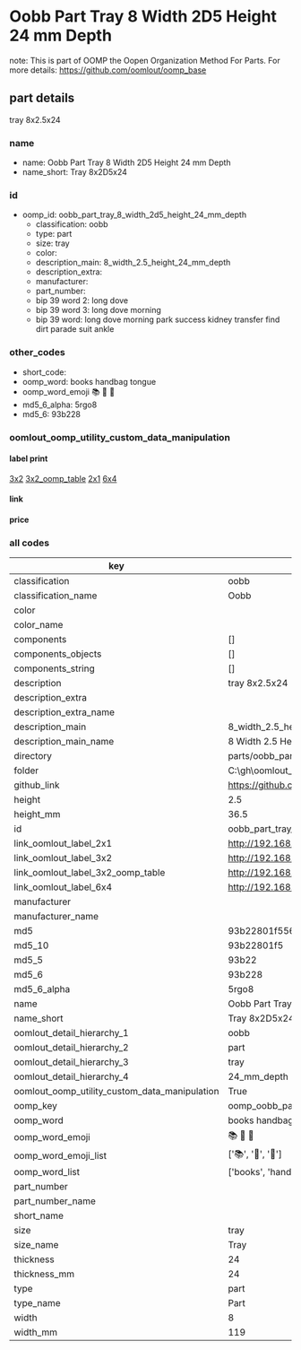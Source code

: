 # Oobb Part Tray 8 Width 2D5 Height 24 mm Depth  

note: This is part of OOMP the Oopen Organization Method For Parts. For more details: https://github.com/oomlout/oomp_base

##  part details
  



tray 8x2.5x24



### name
* name: Oobb Part Tray 8 Width 2D5 Height 24 mm Depth
* name_short: Tray 8x2D5x24 
### id
* oomp_id: oobb_part_tray_8_width_2d5_height_24_mm_depth
  * classification: oobb
  * type: part
  * size: tray
  * color: 
  * description_main: 8_width_2.5_height_24_mm_depth
  * description_extra: 
  * manufacturer: 
  * part_number: 
  * bip 39 word 2: long dove
  * bip 39 word 3: long dove morning
  * bip 39 word: long dove morning park success kidney transfer find dirt parade suit ankle

### other_codes
* short_code: 
* oomp_word: books handbag tongue
* oomp_word_emoji :books: :handbag: :tongue:
* md5_6_alpha: 5rgo8
* md5_6: 93b228






### oomlout_oomp_utility_custom_data_manipulation
#### label print
[3x2](http://192.168.1.245:1112/?label=oomp%205rgo8)
[3x2_oomp_table](http://192.168.1.108:1112/?label=oomp%205rgo8)
[2x1](http://192.168.1.242:1112/?label=oomp%205rgo8)
[6x4](http://192.168.1.55:1112/?label=oomp%205rgo8)    

#### link

                              

#### price







### all codes 
| key | value |  
| --- | --- |  
| classification | oobb |  
| classification_name | Oobb |  
| color |  |  
| color_name |  |  
| components | [] |  
| components_objects | [] |  
| components_string | [] |  
| description | tray 8x2.5x24 |  
| description_extra |  |  
| description_extra_name |  |  
| description_main | 8_width_2.5_height_24_mm_depth |  
| description_main_name | 8 Width 2.5 Height 24 mm Depth |  
| directory | parts/oobb_part_tray_8_width_2d5_height_24_mm_depth |  
| folder | C:\gh\oomlout_oobb_version_4_generated_parts\parts\oobb_part_tray_8_width_2d5_height_24_mm_depth |  
| github_link | https://github.com/oomlout/oomlout_oomp_part_src/tree/main/parts/oobb_part_tray_8_width_2d5_height_24_mm_depth |  
| height | 2.5 |  
| height_mm | 36.5 |  
| id | oobb_part_tray_8_width_2d5_height_24_mm_depth |  
| link_oomlout_label_2x1 | http://192.168.1.242:1112/?label=oomp%205rgo8 |  
| link_oomlout_label_3x2 | http://192.168.1.245:1112/?label=oomp%205rgo8 |  
| link_oomlout_label_3x2_oomp_table | http://192.168.1.108:1112/?label=oomp%205rgo8 |  
| link_oomlout_label_6x4 | http://192.168.1.55:1112/?label=oomp%205rgo8 |  
| manufacturer |  |  
| manufacturer_name |  |  
| md5 | 93b22801f556bce5e9ec2a051fd0741e |  
| md5_10 | 93b22801f5 |  
| md5_5 | 93b22 |  
| md5_6 | 93b228 |  
| md5_6_alpha | 5rgo8 |  
| name | Oobb Part Tray 8 Width 2D5 Height 24 mm Depth |  
| name_short | Tray 8x2D5x24  |  
| oomlout_detail_hierarchy_1 | oobb |  
| oomlout_detail_hierarchy_2 | part |  
| oomlout_detail_hierarchy_3 | tray |  
| oomlout_detail_hierarchy_4 | 24_mm_depth |  
| oomlout_oomp_utility_custom_data_manipulation | True |  
| oomp_key | oomp_oobb_part_tray_8_width_2d5_height_24_mm_depth |  
| oomp_word | books handbag tongue |  
| oomp_word_emoji | :books: :handbag: :tongue: |  
| oomp_word_emoji_list | [':books:', ':handbag:', ':tongue:'] |  
| oomp_word_list | ['books', 'handbag', 'tongue'] |  
| part_number |  |  
| part_number_name |  |  
| short_name |  |  
| size | tray |  
| size_name | Tray |  
| thickness | 24 |  
| thickness_mm | 24 |  
| type | part |  
| type_name | Part |  
| width | 8 |  
| width_mm | 119 |  
